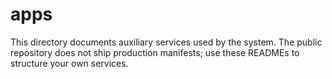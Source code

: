 # apps

This directory documents auxiliary services used by the system. The public repository does not ship production manifests; use these READMEs to structure your own services.